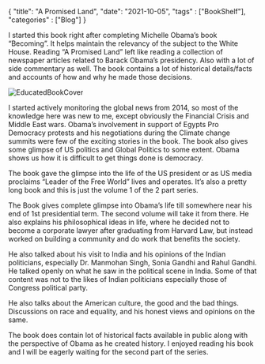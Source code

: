{
    "title": "A Promised Land",
    "date": "2021-10-05",
    "tags" : ["BookShelf"],
    "categories" : ["Blog"]
}

I started this book right after completing Michelle Obama’s book “Becoming”. It helps maintain the relevancy of the subject to the White House. Reading “A Promised Land” left like reading a collection of newspaper articles related to Barack Obama’s presidency. Also with a lot of side commentary as well. The book contains a lot of historical details/facts and accounts of how and why he made those decisions. 

![EducatedBookCover](/images/Book/a_promised_land.jpeg)

I started actively monitoring the global news from 2014, so most of the knowledge here was new to me, except obviously the Financial Crisis and Middle East wars. Obama’s involvement in support of Egypts Pro Democracy protests and his negotiations during the Climate change summits were few of the exciting stories in the book. The book also gives some glimpse of US politics and Global Politics to some extent. Obama shows us how it is difficult to get  things done is democracy. 

The book gave the glimpse into the life of the US president or as US media proclaims “Leader of the Free World” lives and operates. It’s also a pretty long book and this is just the volume 1 of the 2 part series. 

The Book gives complete glimpse into Obama’s life till somewhere near his end of 1st presidential term.  The second volume will take it from there. He also explains his philosophical ideas in life, where he decided not to become a corporate lawyer after graduating from Harvard Law, but instead worked on building a community and do work that benefits the society. 

He also talked about his visit to India and his opinions of the Indian politicians, especially Dr. Manmohan Singh, Sonia Gandhi and Rahul Gandhi. He talked openly on what he saw in the political scene in India. Some of that content was not to the likes of Indian politicians especially those of Congress political party. 

He also talks about the American culture, the good and the bad things. Discussions on race and equality, and his honest views and opinions on the same. 

The book does contain lot of historical facts available in public along with the perspective of Obama as he created history. I enjoyed reading his book and I will be eagerly waiting for the second part of the series.

